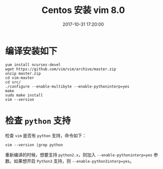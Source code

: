 ﻿---
title: Centos 安装 vim 8.0
date: 2017-10-31 17:20:00
description: 整理 Centos 安装 vim 8.0
tags:
- Linux Tool
categories:
- Linux
copyright: false
---

# 编译安装如下

```
yum install ncurses-devel 
wget https://github.com/vim/vim/archive/master.zip 
unzip master.zip 
cd vim-master 
cd src/ 
./configure --enable-multibyte --enable-pythoninterp=yes
make 
sudo make install 
vim --version
```

# 检查 `python` 支持
检查 `vim` 是否有 `python` 支持，命令如下：

```
vim --version |grep python
```

重新编译的时候，想要支持 `python2.x`，则加入 `--enable-pythoninterp=yes` 参数。如果想开启 `Python3` 支持，则 `--enable-python3interp=yes`。



